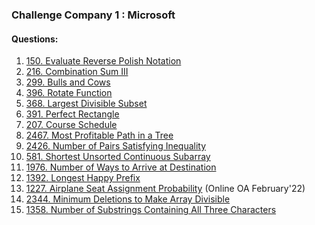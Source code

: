 ### Challenge Company 1 : Microsoft

#### Questions:

1. [150. Evaluate Reverse Polish Notation](https://leetcode.com/problems/evaluate-reverse-polish-notation/)
2. [216. Combination Sum III](https://leetcode.com/problems/combination-sum-iii/)
3. [299. Bulls and Cows](https://leetcode.com/problems/bulls-and-cows/)
4. [396. Rotate Function](https://leetcode.com/problems/rotate-function/)
5. [368. Largest Divisible Subset](https://leetcode.com/problems/largest-divisible-subset/)
6. [391. Perfect Rectangle](https://leetcode.com/problems/perfect-rectangle/)
7. [207. Course Schedule](https://leetcode.com/problems/course-schedule/)
8. [2467. Most Profitable Path in a Tree](https://leetcode.com/problems/most-profitable-path-in-a-tree/)
9. [2426. Number of Pairs Satisfying Inequality](https://leetcode.com/problems/number-of-pairs-satisfying-inequality/)
10. [581. Shortest Unsorted Continuous Subarray](https://leetcode.com/problems/shortest-unsorted-continuous-subarray/)
11. [1976. Number of Ways to Arrive at Destination](https://leetcode.com/problems/number-of-ways-to-arrive-at-destination/)
12. [1392. Longest Happy Prefix](https://leetcode.com/problems/longest-happy-prefix/)
13. [1227. Airplane Seat Assignment Probability](https://leetcode.com/problems/airplane-seat-assignment-probability/) (Online OA February'22)
14. [2344. Minimum Deletions to Make Array Divisible](https://leetcode.com/problems/minimum-deletions-to-make-array-divisible/)
15. [1358. Number of Substrings Containing All Three Characters
    ](https://leetcode.com/problems/number-of-substrings-containing-all-three-characters/)
